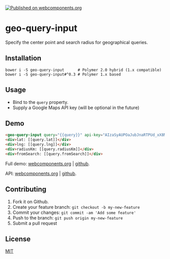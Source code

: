[![Published on webcomponents.org](https://img.shields.io/badge/webcomponents.org-published-blue.svg)](https://www.webcomponents.org/element/jifalops/geo-query-input)

# geo-query-input
Specify the center point and search radius for geographical queries.

## Installation

```
bower i -S geo-query-input      # Polymer 2.0 hybrid (1.x compatible)
bower i -S geo-query-input#^0.3 # Polymer 1.x based
```

## Usage
* Bind to the `query` property.
* Supply a Google Maps API key (will be optional in the future)

## Demo
<!--
```
<custom-element-demo>
  <template>
    <script src="../webcomponentsjs/webcomponents-lite.js"></script>
    <link rel="import" href="geo-query-input.html">
    <div>
      <dom-bind>
        <template is="dom-bind">
          <next-code-block></next-code-block>
        </template>
      </dom-bind>
    </div>
  </template>
</custom-element-demo>
```
-->

```html
<geo-query-input query="{{query}}" api-key="AIzaSyAUPOaJubJnaRTPUd_xX8MOA62gRtSlfCc"></geo-query-input>
<div>lat: [[query.lat]]</div>
<div>lng: [[query.lng]]</div>
<div>radiusKm: [[query.radiusKm]]</div>
<div>fromSearch: [[query.fromSearch]]</div>
```

Full demo:
[webcomponents.org](https://www.webcomponents.org/element/jifalops/geo-query-input/demo/demo/index.html)
| [github](https://jifalops.github.io/geo-query-input/components/geo-query-input/demo/).

API: [webcomponents.org](https://www.webcomponents.org/element/jifalops/geo-query-input/geo-query-input)
| [github](https://jifalops.github.io/geo-query-input).


## Contributing

1. Fork it on Github.
2. Create your feature branch: `git checkout -b my-new-feature`
3. Commit your changes: `git commit -am 'Add some feature'`
4. Push to the branch: `git push origin my-new-feature`
5. Submit a pull request

## License

[MIT](https://opensource.org/licenses/MIT)
